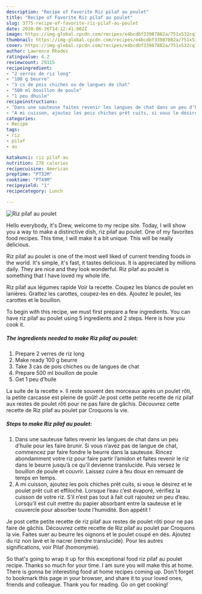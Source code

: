 ```yaml
---
description: "Recipe of Favorite Riz pilaf au poulet"
title: "Recipe of Favorite Riz pilaf au poulet"
slug: 3775-recipe-of-favorite-riz-pilaf-au-poulet
date: 2020-06-26T14:12:41.602Z
image: https://img-global.cpcdn.com/recipes/e4bcdbf33987882a/751x532cq70/riz-pilaf-au-poulet-photo-principale-de-la-recette.jpg
thumbnail: https://img-global.cpcdn.com/recipes/e4bcdbf33987882a/751x532cq70/riz-pilaf-au-poulet-photo-principale-de-la-recette.jpg
cover: https://img-global.cpcdn.com/recipes/e4bcdbf33987882a/751x532cq70/riz-pilaf-au-poulet-photo-principale-de-la-recette.jpg
author: Lawrence Rhodes
ratingvalue: 4.2
reviewcount: 29115
recipeingredient:
- "2 verres de riz long"
- "100 g beurre"
- "3 cs de pois chiches ou de langues de chat"
- "500 ml bouillon de poule"
- "1 peu dhuile"
recipeinstructions:
- "Dans une sauteuse faites revenir les langues de chat dans un peu d’huile pour les faire brunir. Si vous n’avez pas de langue de chat, commencez par faire fondre le beurre dans la sauteuse. Rincez abondamment votre riz pour faire partir l’amidon et faites revenir le riz dans le beurre jusqu’à ce qu’il devienne translucide. Puis versez le bouillon de poule et couvrir. Laissez cuire à feu doux en remuant de temps en temps."
- "A mi cuisson, ajoutez les pois chiches prêt cuits, si vous le désirez et le poulet prêt cuit et effiloché. Lorsque l’eau c’est évaporé, vérifiez la cuisson de votre riz. S’il n’est pas tout à fait cuit rajoutez un peu d’eau. Lorsqu’il est cuit mettre du papier absorbant entre la sauteuse et le couvercle pour absorber toute l’humidité. Bon appétit !"
categories:
- Recipe
tags:
- riz
- pilaf
- au

katakunci: riz pilaf au 
nutrition: 278 calories
recipecuisine: American
preptime: "PT32M"
cooktime: "PT49M"
recipeyield: "1"
recipecategory: Lunch

---
```



![Riz pilaf au poulet](https://img-global.cpcdn.com/recipes/e4bcdbf33987882a/751x532cq70/riz-pilaf-au-poulet-photo-principale-de-la-recette.jpg)

Hello everybody, it's Drew, welcome to my recipe site. Today, I will show you a way to make a distinctive dish, riz pilaf au poulet. One of my favorites food recipes. This time, I will make it a bit unique. This will be really delicious.

Riz pilaf au poulet is one of the most well liked of current trending foods in the world. It's simple, it's fast, it tastes delicious. It is appreciated by millions daily. They are nice and they look wonderful. Riz pilaf au poulet is something that I have loved my whole life.

Riz pilaf aux légumes rapide Voir la recette. Coupez les blancs de poulet en lanières. Grattez les carottes, coupez-les en dés. Ajoutez le poulet, les carottes et le bouillon.


To begin with this recipe, we must first prepare a few ingredients. You can have riz pilaf au poulet using 5 ingredients and 2 steps. Here is how you cook it.

<!--inarticleads1-->

##### The ingredients needed to make Riz pilaf au poulet:

1. Prepare 2 verres de riz long
1. Make ready 100 g beurre
1. Take 3 càs de pois chiches ou de langues de chat
1. Prepare 500 ml bouillon de poule
1. Get 1 peu d’huile


La suite de la recette ». Il reste souvent des morceaux après un poulet rôti, la petite carcasse est pleine de goût! Je post cette petite recette de riz pilaf aux restes de poulet rôti pour ne pas faire de gâchis. Découvrez cette recette de Riz pilaf au poulet par Croquons la vie. 

<!--inarticleads2-->

##### Steps to make Riz pilaf au poulet:

1. Dans une sauteuse faites revenir les langues de chat dans un peu d’huile pour les faire brunir. Si vous n’avez pas de langue de chat, commencez par faire fondre le beurre dans la sauteuse. Rincez abondamment votre riz pour faire partir l’amidon et faites revenir le riz dans le beurre jusqu’à ce qu’il devienne translucide. Puis versez le bouillon de poule et couvrir. Laissez cuire à feu doux en remuant de temps en temps.
1. A mi cuisson, ajoutez les pois chiches prêt cuits, si vous le désirez et le poulet prêt cuit et effiloché. Lorsque l’eau c’est évaporé, vérifiez la cuisson de votre riz. S’il n’est pas tout à fait cuit rajoutez un peu d’eau. Lorsqu’il est cuit mettre du papier absorbant entre la sauteuse et le couvercle pour absorber toute l’humidité. Bon appétit !


Je post cette petite recette de riz pilaf aux restes de poulet rôti pour ne pas faire de gâchis. Découvrez cette recette de Riz pilaf au poulet par Croquons la vie. Faites suer au beurre les oignons et le poulet coupé en dés. Ajoutez du riz non lavé et le nacrer (rendre translucide). Pour les autres significations, voir Pilaf (homonymie). 

So that's going to wrap it up for this exceptional food riz pilaf au poulet recipe. Thanks so much for your time. I am sure you will make this at home. There is gonna be interesting food at home recipes coming up. Don't forget to bookmark this page in your browser, and share it to your loved ones, friends and colleague. Thank you for reading. Go on get cooking!
